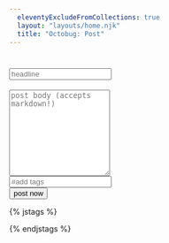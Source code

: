 ```yaml
---
  eleventyExcludeFromCollections: true
  layout: "layouts/home.njk"
  title: "Octobug: Post"
---
```


<div class="post">
    <h1 class="title">
        <input type="text" id="postTitleInput" placeholder="headline" />
    </h1>
    <div class="postbody">
      <textarea rows="10" id="postBodyTextarea" placeholder="post body (accepts markdown!)"></textarea>
    </div>
    <div class="tags">
      <input type="text" id="postTagsInput" placeholder="#add tags"/>
    </div>
    <div class="controls">
      <button id="postButton" type="submit">post now</button>
    </div>
</div>

{% jstags %}

  <script type="module" src="/octobug/main.mjs"></script>

{% endjstags %}
